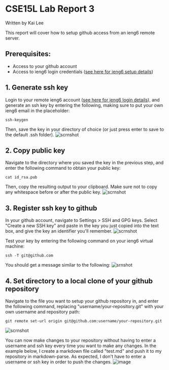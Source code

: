 # CSE15L Lab Report 3
Written by Kai Lee

This report will cover how to setup github access from an ieng6 remote server.

## Prerequisites: 
- Access to your github account
- Access to ieng6 login credentials ([see here for ieng6 setup details](https://tedd-e.github.io/cse15l-lab-reports/lab-report-1-week-2.html))

## 1. Generate ssh key
Login to your remote ieng6 account ([see here for ieng6 login details](https://tedd-e.github.io/cse15l-lab-reports/lab-report-1-week-2.html)), and generate an ssh key by entering the following, making sure to put your own ieng6 email in the placeholder:

```ssh-keygen```

Then, save the key in your directory of choice (or just press enter to save to the default .ssh folder).
![scrnshot](lab3img/1.PNG)

## 2. Copy public key
Navigate to the directory where you saved the key in the previous step, and enter the following command to obtain your public key: 

```cat id_rsa.pub```

Then, copy the resulting output to your clipboard. Make sure not to copy any whitespace before or after the public key.
![scrnshot](lab3img/2.PNG)

## 3. Register ssh key to github
In your github account, navigate to Settings > SSH and GPG keys. Select "Create a new SSH key" and paste in the key you just copied into the text box, and give the key an identifier you'll remember.
![scrnshot](lab3img/3.PNG)

Test your key by entering the following command on your ieng6 virtual machine:

```ssh -T git@github.com```

You should get a message similar to the following:
![srnshot](lab3img/4.PNG)

## 4. Set directory to a local clone of your github repository
Navigate to the file you want to setup your github repository in, and enter the following command, replacing "username/your-repository.git" with your own username and repository path:

```git remote set-url origin git@github.com:username/your-repository.git```

![scrnshot](lab3img/5.PNG)

You can now make changes to your repository without having to enter a username and ssh key every time you want to make any changes. In the example below, I create a markdown file called "test.md" and push it to my repository in markdown-parse. As expected, I don't have to enter a username or ssh key in order to push the changes.
![image](lab3img/6.PNG)